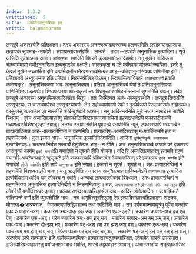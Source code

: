 ```yaml
---
index:  1.3.2
vrittiindex:  5
sutra:  उपदेशेऽजनुनासिक इत्
vritti:  balamanorama 
---
```


लण्सूत्रे अकारश्चेति प्रतिज्ञातम्। तस्य अकारस्य अनन्त्यत्वादहल्त्वाच्च हलन्त्यमिति इत्संज्ञायामप्राप्तायां तत्प्रापकं सूत्रमाह--उपदेशे। संज्ञाप्रस्तावात्संज्ञेति। लभ्यते। तदाह--उपदेशे अनुनासिक इत्यादिना। सूत्रे अजिति कुत्वाऽभाव आर्षः। `अजित्संज्ञः स्या`दिति विवरणे कुत्वाभावोऽसन्देहार्थः। ननु मुखेन नासिकया चोच्चार्यमाणो वर्णोऽनुनासिक इत्यनुपदमेव वक्ष्यते। शास्त्रकृता च एते कतिपयवर्णास्तथोच्चारिताः, इतरे तु केवलं मुखेन उच्चारिता इति कथमिदानीन्तनैरवगन्तव्यमित्यत आह--प्रतिज्ञानुनासिक्याः पाणिनीया इति। प्रतिज्ञायते अभ्युपगम्यत इति प्रतिज्ञा। नित्यस्त्रीलिङ्गोऽयम्। स्त्रियामित्याधिकारे `आतश्चोपसर्गे` इकति कर्मण्यङ्?। अनुनासिकस्या भावः आनुनासिक्यम्। प्रतिज्ञा आनुनासिक्यं येषां ते प्रतिज्ञानुनासिक्याः पाणिनिशिष्या इत्यर्थः। शिष्यपरंपरया शास्त्रकृतां तथाविधमुच्चारणमिदनींन्तनानां सुगममिति यावत्। तदेवं लण्सूत्रे अकारस्य अनुनासिकत्वादित्संज्ञा सिद्धा। ततः किमित्यत आह--लण्सूत्रस्थेति। लण्सूत्रे तिष्ठतीति लण्सूत्रस्थः, स चासाववर्णश्च लण्सूत्रस्थावर्णः, तेन सहोच्चार्यमाणो रेफो र इत्येवंरूपो रेफलकारयोः संज्ञेत्यर्थः। वस्तुतस्तु रप्रत्याहार एव नास्तीति शब्देन्दुशेखरे व्यक्तम्। ननु आदिरन्त्येनेति सूत्रे मध्यगानामादेश्च संज्ञेति स्थितम्। एवंच अजादिप्रत्याहारेषु संज्ञाकोटिप्रविष्टानामन्त्यानामितां ग्रहणाऽभावेऽपि णकारादीनामपि मध्यगत्वाऽविशेषाद्ग्रहणं स्यात्। ततश्च रलयोः संज्ञेति पूर्वग्रन्थे रलयोरिति न्यूनं, टकारस्यापि मध्यगत्वेन ग्राह्यत्वादित्यत आह--प्रत्याहारेष्वितां न ग्रहणमिति। प्रत्याहारेषु=अजादिसंज्ञासु मध्यवर्तिनामपि इतां न ग्रहणमित्यर्थः। कुत इत्यत आह--अनुनासिक इत्यादिनिर्देशादिति। आदिना `तृषिमृषिकृषेः काश्ग्रपस्य` इत्यादिसंग्रहः। कथमयं निर्देश उक्तार्थे हेतुरित्यत आह--न हीति। अत्र अनुनासिकशब्दे ककारे परे इकारस्य अच्प्रयुक्तं कार्यम् `इको यणची`ति यणादेशो न दृश्यते हीति योजना। यदि हि अजादिप्रत्याहारेषु इतामपि ग्रहणं स्यात्तर्हि अच्?प्रत्याहारे ॠलृक्? इति ककारस्यापि प्रविष्टत्वेन ?च्त्वात्तस्मिन् परे इकारस्य `इको यणचि` इति यणादेशे `लोपो व्योर्वलि` इति लोपे `अनुनास्क` इति स्यात्। इकारो न श्रूयते। श्रूयते च। अतः प्रत्याहारेष्वितां न ग्रहणमिति विज्ञायत इति भावः। यत्तु ॠलृगिति ककारस्य अच्?प्रत्याहारप्रविष्यत्वेऽपि `प्रत्ययस्थात्` इत्यादिना इत्वविधिसामर्थ्यादेव यण् लोपश्च न भवति। अन्यथा लाघवाल्लोपमेव विदध्यात्। अतः प्रत्याहारेष्वितां न ग्रहणमित्यत्र अनुनासिक इत्यादिनिर्देशो न लिङ्गमित्याहुः। तन्न, `प्रत्ययस्थात्कात्?पूर्वस्यातो लोप आप्यसुपः` इति लोपविधौ वर्णादिक्यप्रसङ्गात्। प्रत्याहारशब्दस्याऽप्रसिद्धार्थत्वादाह--आदिरन्त्येनेत्यादिना। प्रत्याह्रियन्ते संक्षिप्यन्ते वर्णा इति व्युत्पत्तेरिति भावः। नच अणुदित्सूत्रसिद्धासु ऐउ इत्यादिसंज्ञास्वतिप्रसङ्गः शङ्क्यः, योगरूढ�आश्रयणात्। वैयाकरणप्रसिद्धिवशाच्च तथा रूढिरिति भावः। तत्र वर्णसमाम्नायसूत्रेषु पूर्वेण णकारेण एकः प्रत्याहारः-अण्। ककारेण त्रयः-अक् इक् उक्। ङकारेण एकः-एङ्?। चकारेण चत्वारः-अच् इच् एच् ऐच्। टकारेण एकः-अट्। परेण णकारेण त्रयः-अण् इण् यण्। मकारेण चत्वारः-अम् यम् ञम् ङम्। ञकारेण एकः-यञ्। षकारेण द्वौ-झष् भष्। शकारेण षट्-अश् हश् वश् झश् जश् बश्। वकारेण एकः-छव्। यकारेण पञ्च-यय् मय झय् खय् चय्। रेफेण पञ्च-यर् झर् खर् चर् शर्। लकारेण षट्-अल् हल् वल् रल् झल् शल्। अकारेण एको रप्रत्याहारः इति वार्णसमाम्नायिकाः प्रत्याहाराश्चतुश्चत्वारिंशत्, एतेषामेव शास्त्रे उपयोगात्। इङित्यादिप्रत्याहारास्तु प्रयोजनाऽभावान्न भवन्ति, शास्त्रे तद्व्यवहाराऽभावात्। अत्राऽस्मदीया सङ्ग्रहकारिका--


